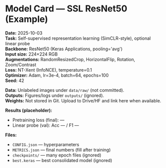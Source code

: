 # Model Card — SSL ResNet50 (Example)

**Date:** 2025-10-03  
**Task:** Self-supervised representation learning (SimCLR-style), optional linear probe  
**Backbone:** ResNet50 (Keras Applications, pooling='avg')  
**Input size:** 224×224 RGB  
**Augmentations:** RandomResizedCrop, HorizontalFlip, Rotation, Zoom/Contrast  
**Loss:** NT-Xent (InfoNCE), temperature=0.1  
**Optimizer:** Adam, lr=3e-4, batch=64, epochs=100  
**Seed:** 42

**Data:** Unlabeled images under `data/raw/` (not committed).  
**Outputs:** Figures/logs under `outputs/` (ignored).  
**Weights:** Not stored in Git. Upload to Drive/HF and link here when available.

**Results (placeholder):**
- Pretraining loss (final): —
- Linear probe (val): Acc — / F1 —

**Files:**
- `CONFIG.json` — hyperparameters
- `METRICS.json` — final numbers (fill after training)
- `checkpoints/` — many epoch files (ignored)
- `best.keras` — best consolidated model (ignored)
